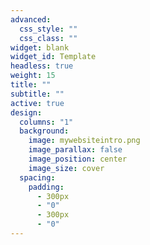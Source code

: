 ```yaml
---
advanced:
  css_style: ""
  css_class: ""
widget: blank
widget_id: Template
headless: true
weight: 15
title: ""
subtitle: ""
active: true
design:
  columns: "1"
  background:
    image: mywebsiteintro.png
    image_parallax: false
    image_position: center
    image_size: cover
  spacing:
    padding:
      - 300px
      - "0"
      - 300px
      - "0"
---
```

